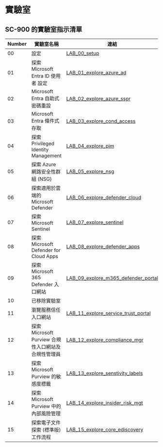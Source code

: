 
# 實驗室

## SC-900 的實驗室指示清單

| **Number** | **實驗室名稱** | **連結** |
|------|---------|----|
| 00 | 設定 | [LAB_00_setup](LAB_00_setup.md) |
| 01 | 探索 Microsoft Entra ID 使用者 設定 | [LAB_01_explore_azure_ad](LAB_01_explore_azure_ad.md) |
| 02 | Microsoft Entra 自助式密碼重設 | [LAB_02_explore_azure_sspr](LAB_02_explore_azure_sspr.md) |
| 03 | Microsoft Entra 條件式存取 | [LAB_03_explore_cond_access](LAB_03_explore_cond_access.md) |
| 04 | 探索 Privileged Identity Management | [LAB_04_explore_pim](LAB_04_explore_pim.md) |
| 05 | 探索 Azure 網路安全性群組 (NSG) | [LAB_05_explore_nsg](LAB_05_explore_nsg.md) |
| 06 | 探索適用於雲端的 Microsoft Defender | [LAB_06_explore_defender_cloud](LAB_06_explore_defender_cloud.md) |
| 07 | 探索 Microsoft Sentinel | [LAB_07_explore_sentinel](LAB_07_explore_sentinel.md) |
| 08 | 探索 Microsoft Defender for Cloud Apps | [LAB_08_explore_defender_apps](LAB_08_explore_defender_apps.md) |
| 09 | 探索 Microsoft 365 Defender 入口網站 | [LAB_09_explore_m365_defender_portal](LAB_09_explore_m365_defender_portal.md) |
| 10 | 已移除實驗室 |  |
| 11 | 瀏覽服務信任入口網站 | [LAB_11_explore_service_trust_portal](LAB_11_explore_service_trust_portal.md) |
| 12 | 探索 Microsoft Purview 合規性入口網站及合規性管理員 | [LAB_12_explore_compliance_mgr](LAB_12_explore_compliance_mgr.md) |
| 13 | 探索 Microsoft Purview 的敏感度標籤 | [LAB_13_explore_senstivity_labels](LAB_13_explore_senstivity_labels.md) |
| 14 | 探索 Microsoft Purview 中的內部風險管理 | [LAB_14_explore_insider_risk_mgt](LAB_14_explore_insider_risk_mgt.md) |
| 15 | 探索電子文件探索 (標準版) 工作流程 | [LAB_15_explore_core_ediscovery](LAB_15_explore_core_ediscovery.md) |
